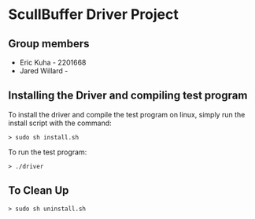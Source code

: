 # ScullBuffer Driver Project

## Group members

* Eric Kuha - 2201668
* Jared Willard - 


## Installing the Driver and compiling test program

To install the driver and compile the test program on linux, simply run the install script with the command:

`> sudo sh install.sh`

To run the test program:

`> ./driver`

## To Clean Up

`> sudo sh uninstall.sh`
